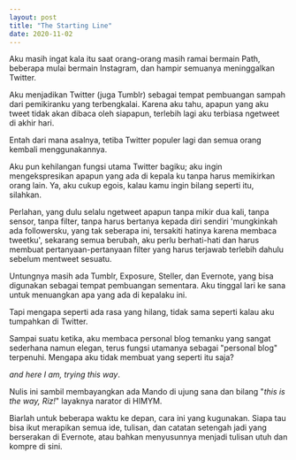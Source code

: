 ```yaml
---
layout: post
title: "The Starting Line"
date: 2020-11-02
---
```



<p>Aku masih ingat kala itu saat orang-orang masih ramai bermain Path, beberapa mulai bermain Instagram, dan hampir semuanya meninggalkan Twitter.</p>
<p>Aku menjadikan Twitter (juga Tumblr) sebagai tempat pembuangan sampah dari pemikiranku yang terbengkalai. Karena aku tahu, apapun yang aku tweet tidak akan dibaca oleh siapapun, terlebih lagi aku terbiasa ngetweet di akhir hari.</p>
<p>Entah dari mana asalnya, tetiba Twitter populer lagi dan semua orang kembali menggunakannya.</p> 


Aku pun kehilangan fungsi utama Twitter bagiku; aku ingin mengekspresikan apapun yang ada di kepala ku tanpa harus memikirkan orang lain. Ya, aku cukup egois, kalau kamu ingin bilang seperti itu, silahkan.<br>


Perlahan, yang dulu selalu ngetweet apapun tanpa mikir dua kali, tanpa sensor, tanpa filter, tanpa harus bertanya kepada diri sendiri 'mungkinkah ada followersku, yang tak seberapa ini, tersakiti hatinya karena membaca tweetku', sekarang semua berubah, aku perlu berhati-hati dan harus membuat pertanyaan-pertanyaan filter yang harus terjawab terlebih dahulu sebelum mentweet sesuatu. <br>


Untungnya masih ada Tumblr, Exposure, Steller, dan Evernote, yang bisa digunakan sebagai tempat pembuangan sementara. Aku tinggal lari ke sana untuk menuangkan apa yang ada di kepalaku ini. <br>

Tapi mengapa seperti ada rasa yang hilang, tidak sama seperti kalau aku tumpahkan di Twitter. <br> 

Sampai suatu ketika, aku membaca personal blog temanku yang sangat sederhana namun elegan, terus fungsi utamanya sebagai "personal blog" terpenuhi. Mengapa aku tidak membuat yang seperti itu saja? <br>

*and here I am, trying this way*. <br>

Nulis ini sambil membayangkan ada Mando di ujung sana dan bilang "*this is the way, Riz!*" layaknya narator di HIMYM. <br>

Biarlah untuk beberapa waktu ke depan, cara ini yang kugunakan. Siapa tau bisa ikut merapikan semua ide, tulisan, dan catatan setengah jadi yang berserakan di Evernote, atau bahkan menyusunnya menjadi tulisan utuh dan kompre di sini. <br>
